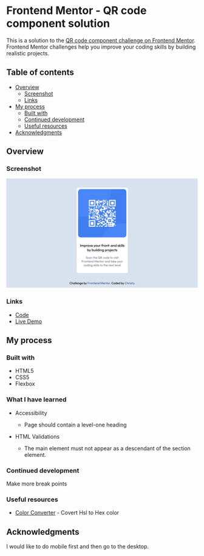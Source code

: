 # Frontend Mentor - QR code component solution

This is a solution to the [QR code component challenge on Frontend Mentor](https://www.frontendmentor.io/challenges/qr-code-component-iux_sIO_H). Frontend Mentor challenges help you improve your coding skills by building realistic projects. 

## Table of contents

- [Overview](#overview)
  - [Screenshot](#screenshot)
  - [Links](#links)
- [My process](#my-process)
  - [Built with](#built-with)
  - [Continued development](#continued-development)
  - [Useful resources](#useful-resources)
- [Acknowledgments](#acknowledgments)

## Overview

### Screenshot

![](./images/qr-code.webp)

### Links

- [Code](https://github.com/christy313/fementor/tree/main/001-qr-code)
- [Live Demo](https://fementor-001-qr-code.netlify.app/)

## My process

### Built with

- HTML5
- CSS5
- Flexbox

### What I have learned

- Accessibility
  - Page should contain a level-one heading

- HTML Validations

  - The main element must not appear as a descendant of the section element.


### Continued development

Make more break points

### Useful resources

- [Color Converter](https://www.w3schools.com/colors/colors_converter.asp) - Covert Hsl to Hex color

## Acknowledgments

I would like to do mobile first and then go to the desktop.
